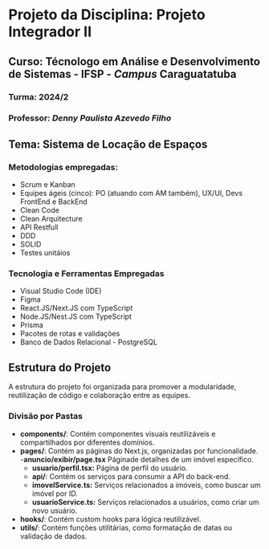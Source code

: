 # Projeto da Disciplina: Projeto Integrador II

## Curso: Técnologo em Análise e Desenvolvimento de Sistemas - IFSP - _Campus_ Caraguatatuba

### Turma: **2024/2**

### Professor: _Denny Paulista Azevedo Filho_

## Tema: Sistema de Locação de Espaços

### Metodologias empregadas:

- Scrum e Kanban
- Equipes ágeis (cinco): PO (atuando com AM também), UX/UI, Devs FrontEnd e BackEnd
- Clean Code
- Clean Arquitecture
- API Restfull
- DDD
- SOLID
- Testes unitáios

### Tecnologia e Ferramentas Empregadas

- Visual Studio Code (IDE)
- Figma
- React.JS/Next.JS com TypeScript
- Node.JS/Nest.JS com TypeScript
- Prisma
- Pacotes de rotas e validações
- Banco de Dados Relacional - PostgreSQL

## Estrutura do Projeto

A estrutura do projeto foi organizada para promover a modularidade, reutilização de código e colaboração entre as equipes.

### Divisão por Pastas

- **components/**: Contém componentes visuais reutilizáveis e compartilhados por diferentes domínios.
- **pages/**: Contém as páginas do Next.js, organizadas por funcionalidade. -**anuncio/exibir/page.tsx** Páginade detalhes de um imóvel específico.
  - **usuario/perfil.tsx:** Página de perfil do usuário.
  - **api/**: Contém os serviços para consumir a API do back-end.
  - **imovelService.ts:** Serviços relacionados a imóveis, como buscar um imóvel por ID.
  - **usuarioService.ts:** Serviços relacionados a usuários, como criar um novo usuário.
- **hooks/**: Contém custom hooks para lógica reutilizável.
- **utils/**: Contém funções utilitárias, como formatação de datas ou validação de dados.
